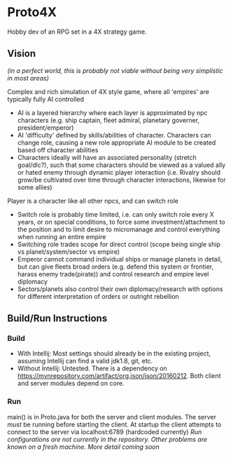 # Proto4X
Hobby dev of an RPG set in a 4X strategy game.

## Vision
*(in a perfect world, this is probably not viable without being very simplistic in most areas)*

Complex and rich simulation of 4X style game, where all 'empires' are typically fully AI controlled
- AI is a layered hierarchy where each layer is approximated by npc characters (e.g. ship captain, fleet admiral, planetary governer, president/emperor)
- AI 'difficulty' defined by skills/abilities of character. Characters can change role, causing a new role appropriate AI module to be created based off character abilities
- Characters ideally will have an associated personality (stretch goal/dlc?), such that some characters should be viewed as a valued ally or hated enemy through dynamic player interaction (i.e. Rivalry should grow/be cultivated over time through character interactions, likewise for some allies)

Player is a character like all other npcs, and can switch role
- Switch role is probably time limited, i.e. can only switch role every X years, or on special conditions, to force some investment/attachment to the position and to limit desire to micromanage and control everything when running an entire empire
- Switching role trades scope for direct control (scope being single ship vs planet/system/sector vs empire)
- Emperor cannot command individual ships or manage planets in detail, but can give fleets broad orders (e.g. defend this system or frontier, harass enemy trade(pirate)) and control research and empire level diplomacy
- Sectors/planets also control their own diplomacy/research with options for different interpretation of orders or outright rebellion

## Build/Run Instructions
### Build
- With Intellij: Most settings should already be in the existing project, assuming Intellij can find a valid jdk1.8, git, etc.
- Without Intellij: Untested. There is a dependency on https://mvnrepository.com/artifact/org.json/json/20160212. Both client and server modules depend on core.

### Run
main() is in Proto.java for both the server and client modules. The server *must* be running before starting the client. At startup the client attempts to connect to the server via localhost:6789 (hardcoded currently)
*Run configurations are not currently in the repository. Other problems are known on a fresh machine. More detail coming soon*

